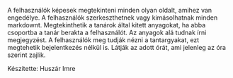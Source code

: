 A felhasználók képesek megtekinteni minden olyan oldalt, amihez van engedélye.
A felhasználók szerkeszthetnek vagy kimásolhatnak minden markdownt.
Megtekinthetik a tanárok által kitett anyagokat, ha abba csoportba a tanár berakta a felhasználót.
Az anyagok alá tudnak írni megjegyzést.
A felhasználók meg tudják nézni a tantargyakat, ezt megtehetik bejelentkezés nélkül is.
Látják az adott órát, ami jelenleg az óra szerint zajlik.




Készítette: Huszár Imre